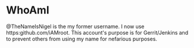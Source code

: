# WhoAmI
@TheNameIsNigel is the my former username. I now use https:github.com/iAMroot. This account's purpose is for Gerrit/Jenkins and to prevent others from using my name for nefarious purposes.
